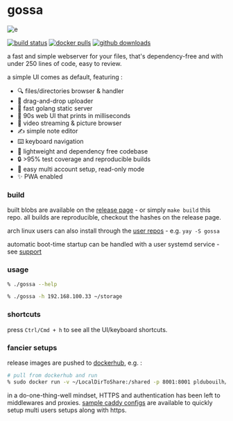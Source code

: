 gossa
=============

![e](https://user-images.githubusercontent.com/760637/71449335-790a4200-274a-11ea-80be-4c536fbad8a1.gif)

[![build status](https://github.com/pldubouilh/gossa/workflows/ci/badge.svg)](https://github.com/pldubouilh/gossa/actions)
[![docker pulls](https://img.shields.io/docker/pulls/pldubouilh/gossa.svg?logo=docker)](https://hub.docker.com/r/pldubouilh/gossa)
[![github downloads](https://img.shields.io/github/downloads/pldubouilh/gossa/total.svg?logo=github)](https://github.com/pldubouilh/gossa/releases)

a fast and simple webserver for your files, that's dependency-free and with under 250 lines of code, easy to review.

a simple UI comes as default, featuring :

  * 🔍 files/directories browser & handler
  * 📩 drag-and-drop uploader
  * 🥂 fast golang static server
  * 💾 90s web UI that prints in milliseconds
  * 📸 video streaming & picture browser
  * ✍️ simple note editor
  * ⌨️ keyboard navigation
  * 🚀 lightweight and dependency free codebase
  * 🔒 >95% test coverage and reproducible builds
  * 💑 easy multi account setup, read-only mode
  * ✨ PWA enabled

### build
built blobs are available on the [release page](https://github.com/pldubouilh/gossa/releases) - or simply `make build` this repo.
all builds are reproducible, checkout the hashes on the release page.

arch linux users can also install through the [user repos](https://aur.archlinux.org/packages/gossa/) - e.g. `yay -S gossa`

automatic boot-time startup can be handled with a user systemd service - see [support](https://github.com/pldubouilh/gossa/tree/master/support)

### usage
```sh
% ./gossa --help

% ./gossa -h 192.168.100.33 ~/storage
```

### shortcuts
press `Ctrl/Cmd + h` to see all the UI/keyboard shortcuts.

### fancier setups
release images are pushed to [dockerhub](https://hub.docker.com/r/pldubouilh/gossa), e.g. :

```sh
# pull from dockerhub and run
% sudo docker run -v ~/LocalDirToShare:/shared -p 8001:8001 pldubouilh/gossa
```

in a do-one-thing-well mindset, HTTPS and authentication has been left to middlewares and proxies. [sample caddy configs](https://github.com/pldubouilh/gossa/blob/master/support/) are available to quickly setup multi users setups along with https.


